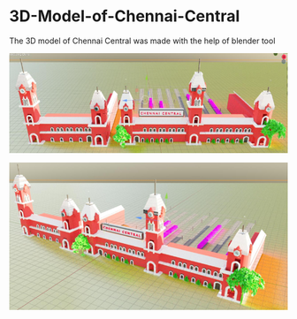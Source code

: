 # 3D-Model-of-Chennai-Central
The 3D model of Chennai Central was made with the help of blender tool

![](https://github.com/pujjj/3D-Model-of-Chennai-Central/blob/main/cc1.png)

![](https://github.com/pujjj/3D-Model-of-Chennai-Central/blob/main/cc2.png)
